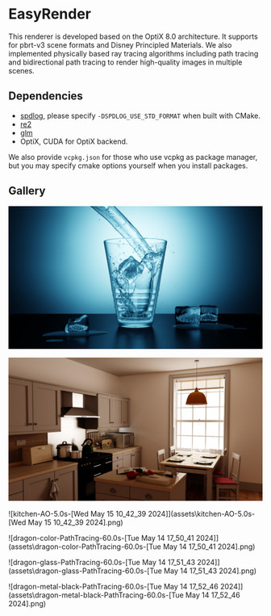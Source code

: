 # EasyRender
This renderer is developed based on the OptiX 8.0 architecture. It supports for pbrt-v3 scene formats and Disney Principled Materials. We also implemented physically based ray tracing algorithms including path tracing and bidirectional path tracing to render high-quality images in multiple scenes. 



## Dependencies
+ [spdlog](https://github.com/gabime/spdlog), please specify `-DSPDLOG_USE_STD_FORMAT` when built with CMake. 
+ [re2](https://github.com/google/re2)
+ [glm](https://github.com/g-truc/glm)
+ OptiX, CUDA for OptiX backend.

We also provide `vcpkg.json` for those who use vcpkg as package manager, but you may specify cmake options yourself when you install packages.



## Gallery

![intro-glass-of-water-](assets\intro-glass-of-water-.png)

![intro-kitchen](assets\intro-kitchen.png)

![kitchen-AO-5.0s-[Wed May 15 10_42_39 2024]](assets\kitchen-AO-5.0s-[Wed May 15 10_42_39 2024].png)

![dragon-color-PathTracing-60.0s-[Tue May 14 17_50_41 2024]](assets\dragon-color-PathTracing-60.0s-[Tue May 14 17_50_41 2024].png)

![dragon-glass-PathTracing-60.0s-[Tue May 14 17_51_43 2024]](assets\dragon-glass-PathTracing-60.0s-[Tue May 14 17_51_43 2024].png)

![dragon-metal-black-PathTracing-60.0s-[Tue May 14 17_52_46 2024]](assets\dragon-metal-black-PathTracing-60.0s-[Tue May 14 17_52_46 2024].png)
